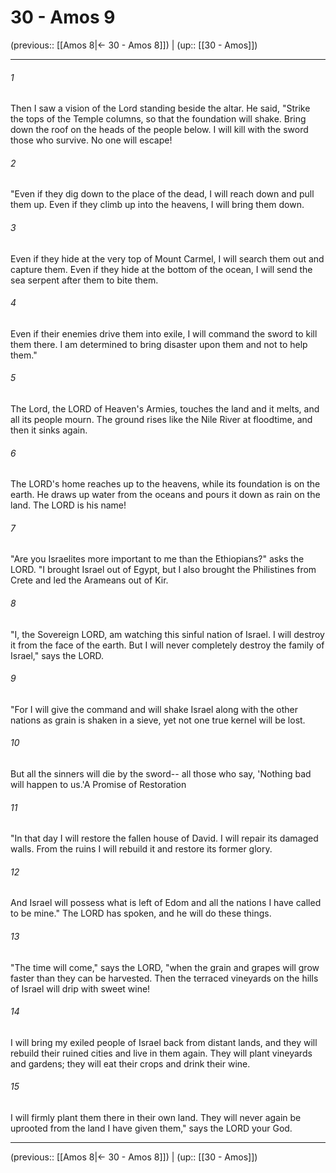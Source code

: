# 30 - Amos 9

(previous:: [[Amos 8|← 30 - Amos 8]]) | (up:: [[30 - Amos]])

***


###### 1 
Then I saw a vision of the Lord standing beside the altar. He said, "Strike the tops of the Temple columns, so that the foundation will shake. Bring down the roof on the heads of the people below. I will kill with the sword those who survive. No one will escape! 

###### 2 
"Even if they dig down to the place of the dead, I will reach down and pull them up. Even if they climb up into the heavens, I will bring them down. 

###### 3 
Even if they hide at the very top of Mount Carmel, I will search them out and capture them. Even if they hide at the bottom of the ocean, I will send the sea serpent after them to bite them. 

###### 4 
Even if their enemies drive them into exile, I will command the sword to kill them there. I am determined to bring disaster upon them and not to help them." 

###### 5 
The Lord, the LORD of Heaven's Armies, touches the land and it melts, and all its people mourn. The ground rises like the Nile River at floodtime, and then it sinks again. 

###### 6 
The LORD's home reaches up to the heavens, while its foundation is on the earth. He draws up water from the oceans and pours it down as rain on the land. The LORD is his name! 

###### 7 
"Are you Israelites more important to me than the Ethiopians?" asks the LORD. "I brought Israel out of Egypt, but I also brought the Philistines from Crete and led the Arameans out of Kir. 

###### 8 
"I, the Sovereign LORD, am watching this sinful nation of Israel. I will destroy it from the face of the earth. But I will never completely destroy the family of Israel," says the LORD. 

###### 9 
"For I will give the command and will shake Israel along with the other nations as grain is shaken in a sieve, yet not one true kernel will be lost. 

###### 10 
But all the sinners will die by the sword-- all those who say, 'Nothing bad will happen to us.'A Promise of Restoration 

###### 11 
"In that day I will restore the fallen house of David. I will repair its damaged walls. From the ruins I will rebuild it and restore its former glory. 

###### 12 
And Israel will possess what is left of Edom and all the nations I have called to be mine." The LORD has spoken, and he will do these things. 

###### 13 
"The time will come," says the LORD, "when the grain and grapes will grow faster than they can be harvested. Then the terraced vineyards on the hills of Israel will drip with sweet wine! 

###### 14 
I will bring my exiled people of Israel back from distant lands, and they will rebuild their ruined cities and live in them again. They will plant vineyards and gardens; they will eat their crops and drink their wine. 

###### 15 
I will firmly plant them there in their own land. They will never again be uprooted from the land I have given them," says the LORD your God.

***

(previous:: [[Amos 8|← 30 - Amos 8]]) | (up:: [[30 - Amos]])

